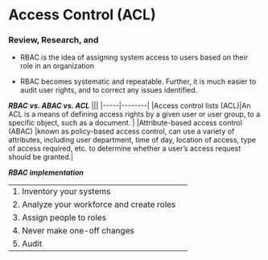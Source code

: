 # Access Control (ACL)

### Review, Research, and 






















* RBAC is the idea of assigning system access to users based on their role in an organization

* RBAC becomes systematic and repeatable. Further, it is much easier to audit user rights, and to correct any issues identified.

***RBAC vs. ABAC vs. ACL***
|||
|-----|--------|
|Access control lists (ACL)|An ACL is a means of defining access rights by a given user or user group, to a specific object, such as a document.  |
|Attribute-based access control (ABAC) |known as policy-based access control, can use a variety of attributes, including user department, time of day, location of access, type of access required, etc. to determine whether a user’s access request should be granted.|

***RBAC implementation***

|||
|-----|-----|
|1. Inventory your systems|
|2. Analyze your workforce and create roles|
|3. Assign people to roles|
|4. Never make one-off changes|
|5. Audit|

